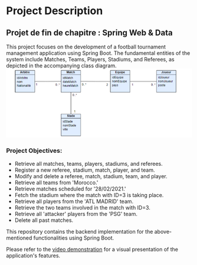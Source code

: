 # Project Description

## Projet de fin de chapitre : Spring Web & Data

This project focuses on the development of a football tournament management application using Spring Boot. The fundamental entities of the system include Matches, Teams, Players, Stadiums, and Referees, as depicted in the accompanying class diagram.
![Class Diagram](classgiagram.png)

### Project Objectives:
- Retrieve all matches, teams, players, stadiums, and referees.
- Register a new referee, stadium, match, player, and team.
- Modify and delete a referee, match, stadium, team, and player.
- Retrieve all teams from 'Morocco.'
- Retrieve matches scheduled for '28/02/2021.'
- Fetch the stadium where the match with ID=3 is taking place.
- Retrieve all players from the 'ATL MADRID' team.
- Retrieve the two teams involved in the match with ID=3.
- Retrieve all 'attacker' players from the 'PSG' team.
- Delete all past matches.

This repository contains the backend implementation for the above-mentioned functionalities using Spring Boot.

Please refer to the [video demonstration](insert_video_link) for a visual presentation of the application's features.

